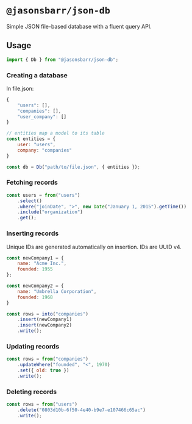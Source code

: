 # `@jasonsbarr/json-db`

Simple JSON file-based database with a fluent query API.

## Usage

```js
import { Db } from "@jasonsbarr/json-db";
```

### Creating a database

In file.json:

```js
{
    "users": [],
    "companies": [],
    "user_company": []
}
```

```js
// entities map a model to its table
const entities = {
    user: "users",
    company: "companies"
}

const db = Db("path/to/file.json", { entities });
```

### Fetching records

```js
const users = from("users")
    .select()
    .where("joinDate", ">", new Date("January 1, 2015").getTime())
    .include("organization")
    .get();
```

### Inserting records

Unique IDs are generated automatically on insertion. IDs are UUID v4.


```js
const newCompany1 = {
    name: "Acme Inc.",
    founded: 1955
};

const newCompany2 = {
    name: "Umbrella Corporation",
    founded: 1968
}

const rows = into("companies")
    .insert(newCompany1)
    .insert(newCompany2)
    .write();
```

### Updating records

```js
const rows = from("companies")
    .updateWhere("founded", "<", 1970)
    .set({ old: true })
    .write();
```

### Deleting records

```js
const rows = from("users")
    .delete("0803d10b-6f50-4e40-b9e7-e107466c65ac")
    .write();
```
